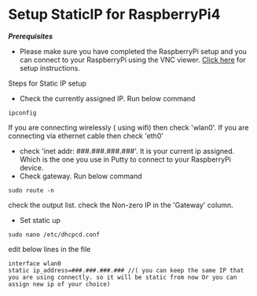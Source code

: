 # Setup StaticIP for RaspberryPi4

***Prerequisites***
- Please make sure you have completed the RaspberryPi setup and you can connect to your RaspberryPi using the VNC viewer. [Click here](https://github.com/e2eSolutionArchitect/RaspberryPi/blob/main/setup-raspberryPi4.md) for setup instructions.


Steps for Static IP setup
- Check the currently assigned IP. Run below command 
```
ipconfig
```
If you are connecting wirelessly ( using wifi) then check 'wlan0'. If you are connecting via ethernet cable then check 'eth0' 
- check 'inet addr: ###.###.###.###'. It is your current ip assigned. Which is the one you use in Putty to connect to your RaspberryPi device.
- Check gateway. Run below command
```
sudo route -n
```
check the output list. check the Non-zero IP in the 'Gateway' column. 
- Set static up
```
sudo nano /etc/dhcpcd.conf
```
edit below lines in the file
```
interface wlan0
static ip_address=###.###.###.### //( you can keep the same IP that you are using connectly. so it will be static from now Or you can assign new ip of your choice)
```
